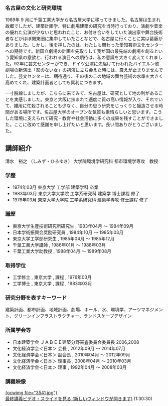 
### 名古屋の文化と研究環境
 

1989年 9 月に千葉工業大学から名古屋大学に移ってきました。名古屋は生まれ故郷でしたが、建築計画学、特に劇場建築の研究を当時行っており、演劇や音楽の優れた公演が少ないと思われたこと、お付き合いをしていた演出家や舞台技術者などがほぼ関東圏に集中していたことなどで、名古屋に行くことに実は葛藤がありました。しかし、後を押したのは、わたしも関わった愛知芸術文化センターへの期待です。新国立劇場の計画を先取りして我が国の最先端の劇場を創るという愛知県の意欲と、行われる演目への期待は、私の意識を大きく変えてくれました。92年に芸文センターができ、ドイツ公演に先駆けて行われたバイエルン歌劇場の新演出「影のない女」の初演に立ち会えた時には、震えが止まりませんでした。芸文センターは、期待通り、その後のこの地域の舞台芸術の水準を大きく高めてくれ、建築計画者としても冥利につきます。 

一寸脱線しましたが、こちらに来てみて、名古屋は、研究として地の利があることを実感しました。東京と大阪に挟まれて適度に質の高い情報が入り、それでいて、雑用に忙殺されることも少なく、自分の思う研究をじっくりと醸造させる時間がある場所です。名古屋大学のオープンな気質も素晴らしいと思います。こうした環境に支えられて研究・教育や社会活動に多くの成果を残すことができました。ここに改めて感謝を申し上げたいと思います。長い間ありがとうございました。
## 講師紹介

清水　裕之 （しみず・ひろゆき） 大学院環境学研究科 都市環境学専攻　教授 


### 学歴


  * 1974年03月 東京大学 工学部 建築学科 卒業
  * 1983年03月 東京大学大学院 工学系研究科 建築学 博士課程 修了
  * 1976年03月 東京大学大学院 工学系研究科 建築学専攻 修士課程 修了


### 職歴


  * 東京大学生産技術研究所研究生 , 1983年04月 ～ 1984年09月
  * 日本学術振興会奨励研究員 , 1984年10月 ～ 1985年03月
  * 東京大学工学部研究生 , 1985年04月 ～ 1985年12月
  * 千葉工業大学講師 , 1986年01月 ～ 1988年03月
  * 千葉工業大学助教授 , 1988年04月 ～ 1989年08月


### 取得学位


  * 工学修士 , 東京大学 , 課程 , 1976年03月
  * 工学博士 , 東京大学 , 課程 , 1983年03月


### 研究分野を表すキーワード


建築計画、都市計画、地域計画、劇場、ホール、水、環境学、アーツマネジメント、グリーンインフラストラクチャー、ランドスケープデザイン


### 所属学会等


  * 日本建築学会 ＪＡＢＥＥ建築分野審査委員会委員長 2006,2008 
  * 文化経済学会＜日本＞ 会長 , 2012年09月 ～ 2014年07月
  * 文化経済学会＜日本＞ 副会長 , 2010年04月 ～ 2012年09月
  * 文化経済学会＜日本＞ 理事長 , 2008年04月 ～ 2010年03月
  * 文化経済学会＜日本＞ 理事 , 1992年04月 ～ 2008年03月

### 講義映像


<a href="http://studio.media.nagoya-u.ac.jp/videos/watch.php?v=42cbecb142d6bedd63940d80638af19141ab0638/autostart/true/caption/true" target="blank">{ocwimg file="3541.jpg"}<br />最終講義ビデオ・スライドを見る (新しいウィンドウが開きます)</a> (1:30:30)
